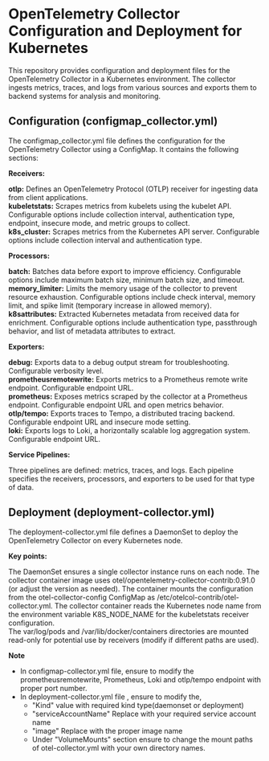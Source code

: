 <h1>OpenTelemetry Collector Configuration and Deployment for Kubernetes</h1>

This repository provides configuration and deployment files for the OpenTelemetry Collector in a Kubernetes environment. The collector ingests metrics, traces, and logs from various sources and exports them to backend systems for analysis and monitoring.

<h2>Configuration (configmap_collector.yml)</h2>

The configmap_collector.yml file defines the configuration for the OpenTelemetry Collector using a ConfigMap. It contains the following sections:

**Receivers:**

**otlp:** Defines an OpenTelemetry Protocol (OTLP) receiver for ingesting data from client applications.<br>
**kubeletstats:** Scrapes metrics from kubelets using the kubelet API. Configurable options include collection interval, authentication type, endpoint, insecure mode, and metric groups to collect.<br>
**k8s_cluster:** Scrapes metrics from the Kubernetes API server. Configurable options include collection interval and authentication type.

**Processors:**

**batch:** Batches data before export to improve efficiency. Configurable options include maximum batch size, minimum batch size, and timeout.<br>
**memory_limiter:** Limits the memory usage of the collector to prevent resource exhaustion. Configurable options include check interval, memory limit, and spike limit (temporary increase in allowed memory).<br>
**k8sattributes:** Extracted Kubernetes metadata from received data for enrichment. Configurable options include authentication type, passthrough behavior, and list of metadata attributes to extract.

**Exporters:**

**debug:** Exports data to a debug output stream for troubleshooting. Configurable verbosity level.<br>
**prometheusremotewrite:** Exports metrics to a Prometheus remote write endpoint. Configurable endpoint URL.<br>
**prometheus:** Exposes metrics scraped by the collector at a Prometheus endpoint. Configurable endpoint URL and open metrics behavior.<br>
**otlp/tempo:** Exports traces to Tempo, a distributed tracing backend. Configurable endpoint URL and insecure mode setting.<br>
**loki:** Exports logs to Loki, a horizontally scalable log aggregation system. Configurable endpoint URL.

**Service Pipelines:**

Three pipelines are defined: metrics, traces, and logs. Each pipeline specifies the receivers, processors, and exporters to be used for that type of data.

<h2>Deployment (deployment-collector.yml)</h2>
The deployment-collector.yml file defines a DaemonSet to deploy the OpenTelemetry Collector on every Kubernetes node.

**Key points:**

The DaemonSet ensures a single collector instance runs on each node.
The collector container image uses otel/opentelemetry-collector-contrib:0.91.0 (or adjust the version as needed).
The container mounts the configuration from the otel-collector-config ConfigMap as /etc/otelcol-contrib/otel-collector.yml.
The collector container reads the Kubernetes node name from the environment variable K8S_NODE_NAME for the kubeletstats receiver configuration.<br>
The var/log/pods and /var/lib/docker/containers directories are mounted read-only for potential use by receivers (modify if different paths are used).

**Note**
* In configmap-collector.yml file, ensure to modify the prometheusremotewrite, Prometheus, Loki and otlp/tempo endpoint with proper port number. <br>
* In deployment-collector.yml file , ensure to modify the,
   - "Kind" value with required kind type(daemonset or deployment)
   - "serviceAccountName" Replace with your required service account name
   - "image" Replace with the proper image name
   - Under "VolumeMounts" section ensure to change the mount paths of otel-collector.yml  with your own directory names.
  

